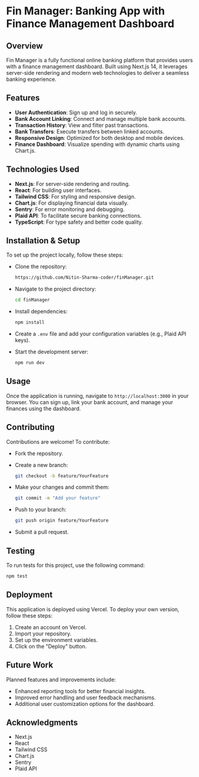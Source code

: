 # Fin Manager: Banking App with Finance Management Dashboard

## Overview
Fin Manager is a fully functional online banking platform that provides users with a finance management dashboard. Built using Next.js 14, it leverages server-side rendering and modern web technologies to deliver a seamless banking experience.

## Features
- **User Authentication**: Sign up and log in securely.
- **Bank Account Linking**: Connect and manage multiple bank accounts.
- **Transaction History**: View and filter past transactions.
- **Bank Transfers**: Execute transfers between linked accounts.
- **Responsive Design**: Optimized for both desktop and mobile devices.
- **Finance Dashboard**: Visualize spending with dynamic charts using Chart.js.

## Technologies Used
- **Next.js**: For server-side rendering and routing.
- **React**: For building user interfaces.
- **Tailwind CSS**: For styling and responsive design.
- **Chart.js**: For displaying financial data visually.
- **Sentry**: For error monitoring and debugging.
- **Plaid API**: To facilitate secure banking connections.
- **TypeScript**: For type safety and better code quality.

## Installation & Setup
To set up the project locally, follow these steps:

 * Clone the repository:
   ```bash
   https://github.com/Nitin-Sharma-coder/finManager.git
 * Navigate to the project directory:
    ```bash
    cd finManager
    ```

* Install dependencies:
    ```bash
    npm install
    ```

* Create a `.env` file and add your configuration variables (e.g., Plaid API keys).
* Start the development server:
   ```bash
   npm run dev

## Usage
Once the application is running, navigate to `http://localhost:3000` in your browser. You can sign up, link your bank account, and manage your finances using the dashboard.

## Contributing
Contributions are welcome! To contribute:

* Fork the repository.
* Create a new branch:
   ```bash
   git checkout -b feature/YourFeature
* Make your changes and commit them:
    ```bash
    git commit -m "Add your feature"
    ```

* Push to your branch:
    ```bash
    git push origin feature/YourFeature
    ```

* Submit a pull request.
## Testing
To run tests for this project, use the following command:
```bash
npm test
```
## Deployment
This application is deployed using Vercel. To deploy your own version, follow these steps:

1. Create an account on Vercel.
2. Import your repository.
3. Set up the environment variables.
4. Click on the "Deploy" button.

## Future Work
Planned features and improvements include:

* Enhanced reporting tools for better financial insights.
* Improved error handling and user feedback mechanisms.
* Additional user customization options for the dashboard.

## Acknowledgments
* Next.js
* React
* Tailwind CSS
* Chart.js
* Sentry
* Plaid API
